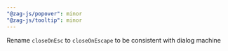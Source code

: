 ```yaml
---
"@zag-js/popover": minor
"@zag-js/tooltip": minor
---
```


Rename `closeOnEsc` to `closeOnEscape` to be consistent with dialog machine
